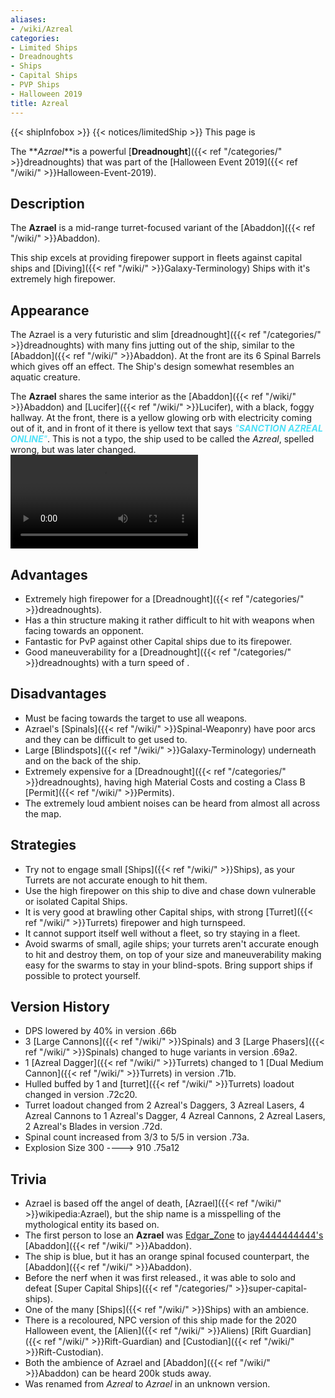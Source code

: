 ```yaml
---
aliases:
- /wiki/Azreal
categories:
- Limited Ships
- Dreadnoughts
- Ships
- Capital Ships
- PVP Ships
- Halloween 2019
title: Azreal
---
```


{{< shipInfobox >}} {{< notices/limitedShip >}} This page is

The **_Azrael_**is a powerful [**Dreadnought**]({{< ref "/categories/" >}}dreadnoughts) that was part of the [Halloween Event 2019]({{< ref "/wiki/" >}}Halloween-Event-2019).

## Description

The **Azrael** is a mid-range turret-focused variant of the [Abaddon]({{< ref "/wiki/" >}}Abaddon).

This ship excels at providing firepower support in fleets against capital ships and [Diving]({{< ref "/wiki/" >}}Galaxy-Terminology) Ships with it's extremely high firepower.

## Appearance

The Azrael is a very futuristic and slim [dreadnought]({{< ref "/categories/" >}}dreadnoughts) with many fins jutting out of the ship, similar to the [Abaddon]({{< ref "/wiki/" >}}Abaddon). At the front are its 6 Spinal Barrels which gives off an effect. The Ship's design somewhat resembles an aquatic creature.

The **Azrael** shares the same interior as the [Abaddon]({{< ref "/wiki/" >}}Abaddon) and [Lucifer]({{< ref "/wiki/" >}}Lucifer), with a black, foggy hallway. At the front, there is a yellow glowing orb with electricity coming out of it, and in front of it there is yellow text that says <span style="color:#50e1f8">*"**_SANCTION AZREAL ONLINE_**"*</span>. This is not a typo, the ship used to be called the *Azreal*, spelled wrong, but was later changed. ![Ambience of
the Azrael|none](HalloweenAmbienceII.mp4 "Ambience of the Azrael|none")

## Advantages

- Extremely high firepower for a [Dreadnought]({{< ref "/categories/" >}}dreadnoughts).
- Has a thin structure making it rather difficult to hit with weapons when facing towards an opponent.
- Fantastic for PvP against other Capital ships due to its firepower.
- Good maneuverability for a [Dreadnought]({{< ref "/categories/" >}}dreadnoughts) with a turn speed of .

## Disadvantages

- Must be facing towards the target to use all weapons.
- Azrael's [Spinals]({{< ref "/wiki/" >}}Spinal-Weaponry) have poor arcs and they can be difficult to get used to.
- Large [Blindspots]({{< ref "/wiki/" >}}Galaxy-Terminology) underneath and on the back of the ship.
- Extremely expensive for a [Dreadnought]({{< ref "/categories/" >}}dreadnoughts), having high Material Costs and costing a Class B [Permit]({{< ref "/wiki/" >}}Permits).
- The extremely loud ambient noises can be heard from almost all across the map.

## Strategies

- Try not to engage small [Ships]({{< ref "/wiki/" >}}Ships), as your Turrets are not accurate enough to hit them.
- Use the high firepower on this ship to dive and chase down vulnerable or isolated Capital Ships.
- It is very good at brawling other Capital ships, with strong [Turret]({{< ref "/wiki/" >}}Turrets) firepower and high turnspeed.
- It cannot support itself well without a fleet, so try staying in a fleet.
- Avoid swarms of small, agile ships; your turrets aren't accurate enough to hit and destroy them, on top of your size and maneuverability making easy for the swarms to stay in your blind-spots. Bring support ships if possible to protect yourself.

## Version History 

- DPS lowered by 40% in version .66b
- 3 [Large Cannons]({{< ref "/wiki/" >}}Spinals) and 3 [Large Phasers]({{< ref "/wiki/" >}}Spinals) changed to huge variants in version .69a2.
- 1 [Azreal Dagger]({{< ref "/wiki/" >}}Turrets) changed to 1 [Dual Medium Cannon]({{< ref "/wiki/" >}}Turrets) in version .71b.
- Hulled buffed by 1 and [turret]({{< ref "/wiki/" >}}Turrets) loadout changed in version .72c20.
- Turret loadout changed from 2 Azreal's Daggers, 3 Azreal Lasers, 4 Azreal Cannons to 1 Azreal's Dagger, 4 Azreal Cannons, 2 Azreal Lasers, 2 Azreal's Blades in version .72d.
- Spinal count increased from 3/3 to 5/5 in version .73a.
- Explosion Size 300 ----> 910 .75a12

## Trivia

- Azrael is based off the angel of death, [Azrael]({{< ref "/wiki/" >}}wikipedia:Azrael), but the ship name is a misspelling of the mythological entity its based on.
- The first person to lose an **Azrael** was [Edgar_Zone](https://www.roblox.com/users/24069388/profile) to [jay4444444444's](https://www.roblox.com/users/27560051/profile) [Abaddon]({{< ref "/wiki/" >}}Abaddon).
- The ship is blue, but it has an orange spinal focused counterpart, the [Abaddon]({{< ref "/wiki/" >}}Abaddon).
- Before the nerf when it was first released., it was able to solo and defeat [Super Capital Ships]({{< ref "/categories/" >}}super-capital-ships).
- One of the many [Ships]({{< ref "/wiki/" >}}Ships) with an ambience.
- There is a recoloured, NPC version of this ship made for the 2020 Halloween event, the [Alien]({{< ref "/wiki/" >}}Aliens) [Rift Guardian]({{< ref "/wiki/" >}}Rift-Guardian) and [Custodian]({{< ref "/wiki/" >}}Rift-Custodian).
- Both the ambience of Azrael and [Abaddon]({{< ref "/wiki/" >}}Abaddon) can be heard 200k studs away.
- Was renamed from _Azreal_ to _Azrael_ in an unknown version.